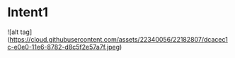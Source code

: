 # Intent1

![alt tag] (https://cloud.githubusercontent.com/assets/22340056/22182807/dcacec1c-e0e0-11e6-8782-d8c5f2e57a7f.jpeg)
